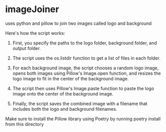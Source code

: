 # imageJoiner
uses python and pillow to join two images called logo and background

Here's how the script works:

1. First, you specify the paths to the logo folder, background folder, and output folder.

2. The script uses the os.listdir function to get a list of files in each folder.

3. For each background image, the script chooses a random logo image, opens both images using Pillow's Image.open function, and resizes the logo image to fit in the center of the background image.

4. The script then uses Pillow's Image.paste function to paste the logo image onto the center of the background image.

5. Finally, the script saves the combined image with a filename that includes both the logo and background filenames.

Make sure to install the Pillow library using Poetry by running poetry install from this directory
